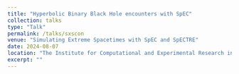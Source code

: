 ```yaml
---
title: "Hyperbolic Binary Black Hole encounters with SpEC"
collection: talks
type: "Talk"
permalink: /talks/sxscon
venue: "Simulating Extreme Spacetimes with SpEC and SpECTRE"
date: 2024-08-07
location: "The Institute for Computational and Experimental Research in Mathematics, Brown University."
excerpt: ""
---
```

